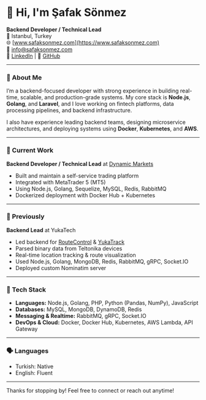 # 👋 Hi, I'm Şafak Sönmez

**Backend Developer / Technical Lead**  
📍 Istanbul, Turkey  
🌐 [www.safaksonmez.com](https://www.safaksonmez.com)  
📧 info@safaksonmez.com  
🔗 [LinkedIn](https://www.linkedin.com/in/safaksonmez/) | 🐙 [GitHub](https://github.com/safaksonmez)

---

### 🚀 About Me

I’m a backend-focused developer with strong experience in building real-time, scalable, and production-grade systems. My core stack is **Node.js**, **Golang**, and **Laravel**, and I love working on fintech platforms, data processing pipelines, and backend infrastructure.

I also have experience leading backend teams, designing microservice architectures, and deploying systems using **Docker**, **Kubernetes**, and **AWS**.

---

### 💼 Current Work

**Backend Developer / Technical Lead** at [Dynamic Markets](https://selfservice.dynamicmarkets.com)  
- Built and maintain a self-service trading platform
- Integrated with MetaTrader 5 (MT5)
- Using Node.js, Golang, Sequelize, MySQL, Redis, RabbitMQ
- Dockerized deployment with Docker Hub + Kubernetes

---

### 🧠 Previously

**Backend Lead** at YukaTech  
- Led backend for [RouteControl](https://www.routecontrol.de) & [YukaTrack](https://yukatrack.com)  
- Parsed binary data from Teltonika devices  
- Real-time location tracking & route visualization  
- Used Node.js, Golang, MongoDB, Redis, RabbitMQ, gRPC, Socket.IO  
- Deployed custom Nominatim server

---

### 🔧 Tech Stack

- **Languages:** Node.js, Golang, PHP, Python (Pandas, NumPy), JavaScript
- **Databases:** MySQL, MongoDB, DynamoDB, Redis
- **Messaging & Realtime:** RabbitMQ, gRPC, Socket.IO
- **DevOps & Cloud:** Docker, Docker Hub, Kubernetes, AWS Lambda, API Gateway

---

### 🗣️ Languages

- Turkish: Native  
- English: Fluent

---

Thanks for stopping by! Feel free to connect or reach out anytime!
